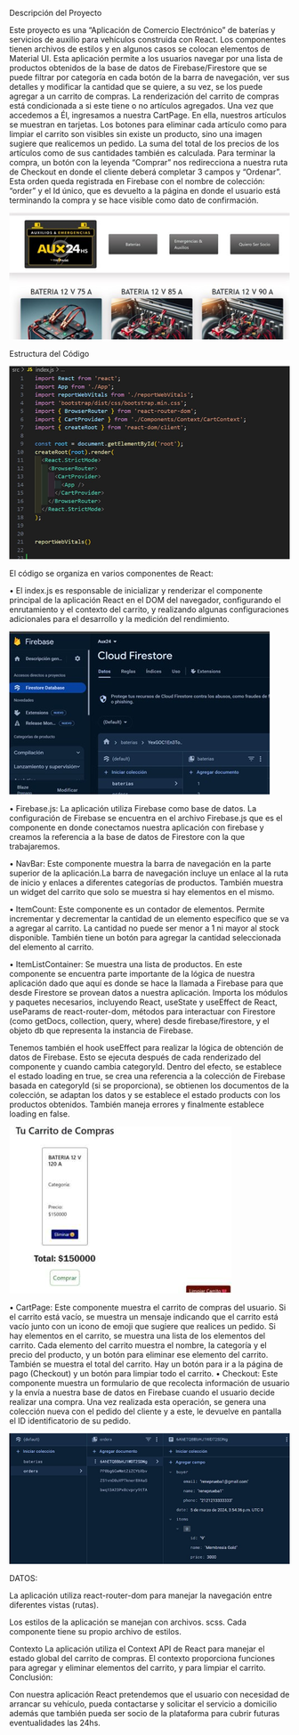 Descripción del Proyecto


Este proyecto es una “Aplicación de Comercio Electrónico” de baterías y servicios de auxilio para vehículos construida con React. Los componentes tienen archivos de estilos y en algunos casos se colocan elementos de Material UI.
Esta aplicación permite a los usuarios navegar por una lista de productos obtenidos de la base de datos de Firebase/Firestore que se puede filtrar por categoría en cada botón de la barra de navegación, ver sus detalles y modificar la cantidad que se quiere, a su vez, se los puede agregar a un carrito de compras. 
La renderización del carrito de compras está condicionada a si este tiene o no artículos agregados. Una vez que accedemos a Él, ingresamos a nuestra CartPage. En ella, nuestros artículos se muestran en tarjetas. Los botones para eliminar cada artículo como para limpiar el carrito son visibles sin existe un producto, sino una imagen sugiere que realicemos un pedido. La suma del total de los precios de los artículos como de sus cantidades también es calculada. Para terminar la compra, un botón con la leyenda “Comprar” nos redirecciona a nuestra ruta de Checkout en donde el cliente deberá completar 3 campos y “Ordenar”. Esta orden queda registrada en Firebase con el nombre de colección: “order” y el Id único, que es devuelto a la página en donde el usuario está terminando la compra y se hace visible como dato de confirmación.

![vistaPrincipalAux24](https://github.com/renecitosgo/aux24/blob/main/public/Images/imagenesParaReadme/vistaPrincipalAux24.jpg)


 








Estructura del Código

 ![arlbolDeApp](https://github.com/renecitosgo/aux24/blob/main/public/Images/imagenesParaReadme/arboldeApp.jpg)



El código se organiza en varios componentes de React:

•	El index.js es responsable de inicializar y renderizar el componente principal de la aplicación React en el DOM del navegador, configurando el enrutamiento y el contexto del carrito, y realizando algunas configuraciones adicionales para el desarrollo y la medición del rendimiento.


![vistadeFirebase](https://github.com/renecitosgo/aux24/blob/main/public/Images/imagenesParaReadme/firebase.jpg)





•	Firebase.js: La aplicación utiliza Firebase como base de datos. La configuración de Firebase se encuentra en el archivo Firebase.js que es el componente en donde conectamos nuestra aplicación con firebase y creamos la referencia a la base de datos de Firestore con la que trabajaremos.
 

•	NavBar: Este componente muestra la barra de navegación en la parte superior de la aplicación.La barra de navegación incluye un enlace al la ruta de inicio y enlaces a diferentes categorías de productos. También muestra un widget del carrito que solo se muestra si hay elementos en el mismo.

•	ItemCount:
Este componente es un contador de elementos. Permite incrementar y decrementar la cantidad de un elemento específico que se va a agregar al carrito. La cantidad no puede ser menor a 1 ni mayor al stock disponible. También tiene un botón para agregar la cantidad seleccionada del elemento al carrito.

•	ItemListContainer: Se muestra una lista de productos. En este componente se encuentra parte importante de la lógica de nuestra aplicación dado que aquí es donde se hace la llamada a Firebase para que desde Firestore se provean datos a nuestra aplicación.
Importa los módulos y paquetes necesarios, incluyendo React, useState y useEffect de React, useParams de react-router-dom, métodos para interactuar con Firestore (como getDocs, collection, query, where) desde firebase/firestore, y el objeto db que representa la instancia de Firebase. 



Tenemos también el hook useEffect para realizar la lógica de obtención de datos de Firebase. Esto se ejecuta después de cada renderizado del componente y cuando cambia categoryId. Dentro del efecto, se establece el estado loading en true, se crea una referencia a la colección de Firebase basada en categoryId (si se proporciona), se obtienen los documentos de la colección, se adaptan los datos y se establece el estado products con los productos obtenidos. También maneja errores y finalmente establece loading en false.



![carritodeCompras](https://github.com/renecitosgo/aux24/blob/main/public/Images/imagenesParaReadme/carrito.jpg)





•	CartPage: Este componente muestra el carrito de compras del usuario.
 Si el carrito está vacío, se muestra un mensaje indicando que el carrito está vacío junto con un icono de emoji que sugiere que realices un pedido. Si hay elementos en el carrito, se muestra una lista de los elementos del carrito. Cada elemento del carrito muestra el nombre, la categoría y el precio del producto, y un botón para eliminar ese elemento del carrito. También se muestra el total del carrito. Hay un botón para ir a la página de pago (Checkout) y un botón para limpiar todo el carrito.
•	Checkout: Este componente muestra un formulario de que recolecta información de usuario y la envía a nuestra base de datos en Firebase cuando el usuario decide realizar una compra. Una vez realizada esta operación, se genera una colección nueva con el pedido del cliente y a este, le devuelve en pantalla el ID identificatorio de su pedido.

 ![ordendeFirebase](https://github.com/renecitosgo/aux24/blob/main/public/Images/imagenesParaReadme/orderFirebase.jpg)
	
DATOS: 

La aplicación utiliza react-router-dom para manejar la navegación entre diferentes vistas (rutas).
	
Los estilos de la aplicación se manejan con archivos. scss. Cada componente tiene su propio archivo de estilos.







Contexto
La aplicación utiliza el Context API de React para manejar el estado global del carrito de compras. El contexto proporciona funciones para agregar y eliminar elementos del carrito, y para limpiar el carrito.
Conclusión:

Con nuestra aplicación React pretendemos que el usuario con necesidad de arrancar su vehículo, pueda contactarse y solicitar el servicio a domicilio además que también pueda ser socio de la plataforma para cubrir futuras eventualidades las 24hs. 




